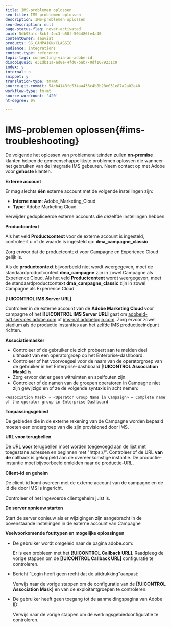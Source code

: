 ```yaml
---
title: IMS-problemen oplossen
seo-title: IMS-problemen oplossen
description: IMS-problemen oplossen
seo-description: null
page-status-flag: never-activated
uuid: 5db95afc-8cbf-4ec3-b58f-504486fe4a40
contentOwner: sauviat
products: SG_CAMPAIGN/CLASSIC
audience: integrations
content-type: reference
topic-tags: connecting-via-an-adobe-id
discoiquuid: e31db11a-ad8e-4fd0-bab7-0df1079231c9
index: y
internal: n
snippet: y
translation-type: tm+mt
source-git-commit: 54cb4143fc534aa436c4b8b28e031e87a2a02e40
workflow-type: tm+mt
source-wordcount: '420'
ht-degree: 0%

---
```



# IMS-problemen oplossen{#ims-troubleshooting}

De volgende het oplossen van problemenuiteinden zullen **on-premise** klanten helpen de gemeenschappelijkste problemen oplossen die wanneer het gebruiken van de integratie IMS gebeuren. Neem contact op met Adobe voor **gehoste** klanten.

**Externe account**

Er mag slechts **één** externe account met de volgende instellingen zijn:

* **Interne naam**: Adobe_Marketing_Cloud
* **Type**: Adobe Marketing Cloud

Verwijder gedupliceerde externe accounts die dezelfde instellingen hebben.

**Productcontext**

Als het veld **Productcontext** voor de externe account is ingesteld, controleert u of de waarde is ingesteld op: **dma_campagne_classic**

Zorg ervoor dat de productcontext voor Campagne en Experience Cloud gelijk is.

Als de **productcontext** bijvoorbeeld niet wordt weergegeven, moet de standaardproductcontext **dma_campagne** zijn in zowel Campagne als Experience Cloud. Als het veld **Productcontext** wordt weergegeven, moet de standaardproductcontext **dma_campagne_classic** zijn in zowel Campagne als Experience Cloud.

**[!UICONTROL IMS Server URL]**

Controleer in de externe account van de **Adobe Marketing Cloud** voor campagne of het **[!UICONTROL IMS Server URL]** gaat om [adobeid-na1.services.adobe.com](https://adobeid-na1.services.adobe.com/) of [ims-na1.adobelogin.com](http://ims-na1.adobelogin.com/). Zorg ervoor zowel stadium als de productie instanties aan het zelfde IMS productieeindpunt richten.

**Associatiemasker**

* Controleer of de gebruiker die zich probeert aan te melden deel uitmaakt van een operatorgroep op het Enterprise-dashboard.
* Controleer of het voorvoegsel voor de naam van de operatorgroep van de gebruiker in het Enterprise-dashboard **[!UICONTROL Association Mask]** is.
* Zorg ervoor dat er geen witruimten en spelfouten zijn.
* Controleer of de namen van de groepen operatoren in Campagne niet zijn gewijzigd en of ze de volgende syntaxis in acht nemen:

```
<Association Mask> + <Operator Group Name in Campaign> = Complete name of the operator group in Enterprise Dashboard
```

**Toepassingsgebied**

De gebieden die in de externe rekening van de Campagne worden bepaald moeten een ondergroep van die zijn provisioned door IMS.

**URL voor terugbellen**

De URL **voor** terugbellen moet worden toegevoegd aan de lijst met toegestane adressen en beginnen met &quot;https://&quot;. Controleer of de URL **van de** callback is gekoppeld aan de overeenkomstige instantie. De productie-instantie moet bijvoorbeeld omleiden naar de productie-URL.

**Client-id en geheim**

De client-id komt overeen met de externe account van de campagne en de id die door IMS is ingericht.

Controleer of het ingevoerde clientgeheim juist is.

**De server opnieuw starten**

Start de server opnieuw als er wijzigingen zijn aangebracht in de bovenstaande instellingen in de externe account van Campagne

**Veelvoorkomende fouttypen en mogelijke oplossingen**

* De gebruiker wordt omgeleid naar de pagina adobe.com:

   Er is een probleem met het **[!UICONTROL Callback URL]**. Raadpleeg de vorige stappen om de **[!UICONTROL Callback URL]** configuratie te controleren.

* Bericht &quot;Login heeft geen recht dat de uitdrukking&quot;aanpast:

   Verwijs naar de vorige stappen om de configuratie van de **[!UICONTROL Association Mask]** en van de exploitantgroepen te controleren.

* De gebruiker heeft geen toegang tot de aanmeldingspagina van Adobe ID:

   Verwijs naar de vorige stappen om de werkingsgebiedconfiguratie te controleren.

